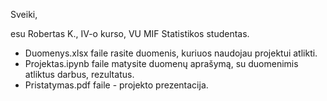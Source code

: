 Sveiki,

esu Robertas K., IV-o kurso, VU MIF Statistikos studentas.

- Duomenys.xlsx faile rasite duomenis, kuriuos naudojau projektui atlikti.
- Projektas.ipynb faile matysite duomenų aprašymą, su duomenimis atliktus darbus, rezultatus.
- Pristatymas.pdf faile - projekto prezentacija.
